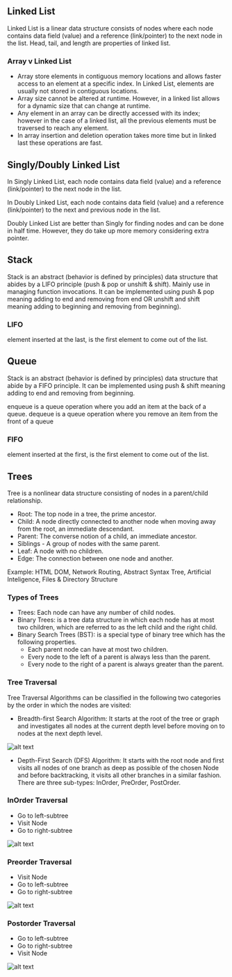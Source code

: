 ## Linked List

Linked List is a linear data structure consists of nodes where each node contains data field (value) and a reference (link/pointer) to the next node in the list. Head, tail, and length are properties of linked list.

### Array v Linked List

- Array store elements in contiguous memory locations and allows faster access to an element at a specific index. In Linked List, elements are usually not stored in contiguous locations.
- Array size cannot be altered at runtime. However, in a linked list allows for a dynamic size that can change at runtime.
- Any element in an array can be directly accessed with its index; however in the case of a linked list, all the previous elements must be traversed to reach any element.
- In array insertion and deletion operation takes more time but in linked last these operations are fast.

## Singly/Doubly Linked List

In Singly Linked List, each node contains data field (value) and a reference (link/pointer) to the next node in the list.

In Doubly Linked List, each node contains data field (value) and a reference (link/pointer) to the next and previous node in the list.

Doubly Linked List are better than Singly for finding nodes and can be done in half time. However, they do take up more memory considering extra pointer.

## Stack

Stack is an abstract (behavior is defined by principles) data structure that abides by a LIFO principle (push & pop or unshift & shift). Mainly use in managing function invocations. It can be implemented using push & pop meaning adding to end and removing from end OR unshift and shift meaning adding to beginning and removing from beginning).

### LIFO

element inserted at the last, is the first element to come out of the list.

## Queue

Stack is an abstract (behavior is defined by principles) data structure that abide by a FIFO principle. It can be implemented using push & shift meaning adding to end and removing from beginning.

enqueue is a queue operation where you add an item at the back of a queue. dequeue is a queue operation where you remove an item from the front of a queue

### FIFO

element inserted at the first, is the first element to come out of the list.

## Trees

Tree is a nonlinear data structure consisting of nodes in a parent/child relationship.

- Root: The top node in a tree, the prime ancestor.
- Child: A node directly connected to another node when moving away from the root, an immediate descendant.
- Parent: The converse notion of a child, an immediate ancestor.
- Siblings - A group of nodes with the same parent.
- Leaf: A node with no children.
- Edge: The connection between one node and another.

Example: HTML DOM, Network Routing, Abstract Syntax Tree, Artificial Inteligence, Files & Directory Structure

### Types of Trees

- Trees: Each node can have any number of child nodes.
- Binary Trees: is a tree data structure in which each node has at most two children, which are referred to as the left child and the right child.
- Binary Search Trees (BST): is a special type of binary tree which has the following properties.
  - Each parent node can have at most two children.
  - Every node to the left of a parent is always less than the parent.
  - Every node to the right of a parent is always greater than the parent.

### Tree Traversal

Tree Traversal Algorithms can be classified in the following two categories by the order in which the nodes are visited:

- Breadth-first Search Algorithm: It starts at the root of the tree or graph and investigates all nodes at the current depth level before moving on to nodes at the next depth level.

![alt text](https://miro.medium.com/max/1000/1*2NIfAdSadsdK2rP015f6Xg.gif)

- Depth-First Search (DFS) Algorithm: It starts with the root node and first visits all nodes of one branch as deep as possible of the chosen Node and before backtracking, it visits all other branches in a similar fashion. There are three sub-types: InOrder, PreOrder, PostOrder.

### InOrder Traversal

- Go to left-subtree
- Visit Node
- Go to right-subtree

![alt text](https://miro.medium.com/max/1000/1*bxQlukgMC9cGv_MFUllX2Q.gif)

### Preorder Traversal

- Visit Node
- Go to left-subtree
- Go to right-subtree

![alt text](https://miro.medium.com/max/1000/1*UGoV21qO6N8JED-ozsbXWw.gif)

### Postorder Traversal

- Go to left-subtree
- Go to right-subtree
- Visit Node

![alt text](https://miro.medium.com/max/1000/1*UGrzA4qtLCaaCiNAKZyj_w.gif)
